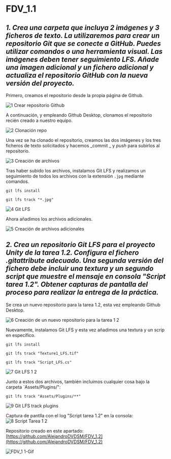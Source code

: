 # FDV_1.1

## _**1. Crea una carpeta que incluya 2 imágenes y 3 ficheros de texto. La utilizaremos para crear un repositorio Git que se conecte a GitHub. Puedes utilizar comandos o una herramienta visual. Las imágenes deben tener seguimiento LFS. Añade una imagen adicional y un fichero adicional y actualiza el repositorio GitHub con la nueva versión del proyecto.**_

Primero, creamos el repositorio desde la propia página de Github.

![1  Crear repositorio Github](https://github.com/user-attachments/assets/04037216-e417-4b32-915a-68f1591d26bc)

A continuación, y empleando Github Desktop, clonamos el repositorio recién creado a nuestro equipo.

![2  Clonación repo](https://github.com/user-attachments/assets/f1cad929-4ffe-47de-a262-1c28b5b008a5)

Una vez se ha clonado el repositorio, creamos las dos imágenes y los tres ficheros de texto solicitados y hacemos _commit _ y _push_ para subirlos al repositorio.

![3  Creación de archivos](https://github.com/user-attachments/assets/ace17053-e087-4d0c-a9f7-47bea845c698)

Tras haber subido los archivos, instalamos Git LFS y realizamos un seguimiento de todos los archivos con la extensión `.jpg` mediante comandos.

```
git lfs install
```

```
git lfs track "*.jpg"
```

![4  Git LFS](https://github.com/user-attachments/assets/7a9cb87a-63aa-4b72-9831-181b9e94a669)

Ahora añadimos los archivos adicionales.

![5  Creación de archivos adicionales](https://github.com/user-attachments/assets/2948c4cf-66d2-4558-8769-fa58221759a2)


## **_2. Crea un repositorio Git LFS para el proyecto Unity de la tarea 1.2. Configura el fichero .gitattribute adecuado. Una segunda versión del fichero debe incluir una textura y un segundo script que muestre el mensaje en consola "Script tarea 1.2". Obtener capturas de pantalla del proceso para realizar la entrega de la práctica._**

Se crea un nuevo repositorio para la tarea 1.2, esta vez empleando Github Desktop.

![6  Creación de un nuevo repositorio para la tarea 1 2](https://github.com/user-attachments/assets/c68bb5ff-6c56-4b47-8ec1-70e44057ccdb)

Nuevamente, instalamos Git LFS y esta vez añadimos una textura y un scrip en específico.

```
git lfs install
```

```
git lfs track "Texture1_LFS.tif"
```

```
git lfs track "Script_LFS.cs"
```

![7  Git LFS 1 2](https://github.com/user-attachments/assets/4f55392b-b7da-43df-a014-c5141ddb5753)

Junto a estos dos archivos, también incluimos cualquier cosa bajo la carpeta `Assets/Plugins/":

```
git lfs track "Assets/Plugins/**"
```

![9  Git LFS track plugins](https://github.com/user-attachments/assets/d88c847b-cf3e-4434-b66e-eea67c381423)


Captura de pantlla con el log "Script tarea 1.2" en la consola:
![8  Script Tarea 1 2](https://github.com/user-attachments/assets/cc98306f-c7b3-4ffd-a1e2-9c396850cd90)

Repositorio creado en este apartado: [https://github.com/AlejandroDVDSM/FDV_1.2](https://github.com/AlejandroDVDSM/FDV_1.2)


![FDV_1 1-Gif](https://github.com/user-attachments/assets/d2169a1a-119d-43ab-a9d6-d8042d1f0658)
